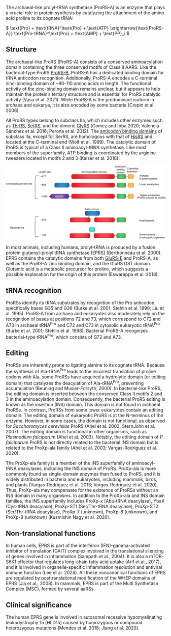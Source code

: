 
The archaeal-like prolyl-tRNA synthetase (ProRS-A) is an enzyme that plays a crucial role in protein synthesis by catalyzing the attachment of the amino acid proline to its cognate tRNA:




$ \text{Pro} + \text{tRNA}^\text{Pro} + \text{ATP} \xrightarrow{\text{ProRS-A}} \text{Pro-tRNA}^\text{Pro} + \text{AMP} + \text{PP}_i  $






## Structure

The archaeal-like ProRS (ProRS-A)  consists of a conserved aminoacylation domain containing the three conserved motifs of Class II AARS. Like the bacterial-type ProRS [ProRS-B](/class2/pro2), ProRS-A has a dedicated binding domain for tRNA anticodon recognition. Additionally, ProRS-A encodes a C-terminal zinc-binding domain of ~80-110 amino acids in length. The functional activity of the zinc-binding domain remains unclear, but it appears to help maintain the protein’s tertiary structure and is essential for ProRS catalytic activity (Vasu et al. 2021). While ProRS-A is the predominant isoform in archaea and eukarya, it is also encoded by some bacteria (Crepin et al. 2006)

All ProRS types belong to subclass IIa, which includes other enzymes such as [ThrRS](/class2/thr), [SerRS](/class2/ser1), and the dimeric [GlyRS](/class2/gly1) (Gomez and Ibba 2020; Valencia-Sánchez et al. 2016; Perona et al. 2012). The [anticodon binding domains](/superfamily/class2/Anticodon_binding_domain_HGPT) of subclass IIa, except for SerRS, are homologous with that of [HisRS](/class2/his) and located at the C-terminal end (Wolf et al. 1999). The catalytic domain of ProRS is typical of a Class II aminoacyl-tRNA synthetase. Like most members of the superfamily, ATP binding is coordinated by the arginine tweezers located in motifs 2 and 3 (Kaiser et al. 2018).



<img src="/fig/ProRS_domain_architectures.png" alt="ProRS domain architecture"/>


In most animals, including humans, prolyl-tRNA is produced by a fusion protein glutamyl-prolyl tRNA synthetase (EPRS) (Berthonneau et al. 2000). 
EPRS contains the catalytic domains from both [GluRS-E](/class1/glu3/) and ProRS-A, as well as the ProRS-A zinc binding domain, and the GluRS GST domain. 
Glutamic acid is a metabolic precursor for proline, which suggests a possible explanation for the origin of this protein (Eswarappa et al. 2018). 



## tRNA recognition

ProRSs identify its tRNA substrates by recognition of the Pro anticodon, specifically bases G35 and G36 (Burke et al. 2001; Stehlin et al. 1998; Liu et al. 1995). ProRS-A from archaea and eukaryotes also moderately rely on the recognition of bases at positions 72 and 73, which correspond to C72 and A73 in archaeal tRNA<sup>Pro</sup> and C72 and C73 in cytosolic eukaryotic tRNA<sup>Pro</sup> (Burke et al. 2001; Stehlin et al. 1998). Bacterial ProRS-A recognizes bacterial-type tRNA<sup>Pro</sup>, which consists of G72 and A73. 


## Editing

ProRSs are inherently prone to ligating alanine to its cognate tRNA. Because the synthesis of Ala-tRNA<sup>Pro</sup> leads to the incorrect translation of proline codons with Ala, some ProRSs have acquired a hydrolytic domain (or editing domain) that catalyzes the deacylation of Ala-tRNA<sup>Pro</sup>, preventing accumulation (Beuning and Musier-Forsyth, 2000). In bacterial-like ProRS, the editing domain is inserted between the conserved Class II motifs 2 and 3 in the aminoacylation domain. Consequently, the bacterial ProRS editing is known as the insertion (INS) domain. This domain is not found in archaeal ProRSs. In contrast, ProRSs from some lower eukaryotes contain an editing domain. The editing domain of eukaryotic ProRS is at the N-terminus of the enzyme. However, in some cases, the domain is not functional, as observed for *Saccharomyces cerevisiae* ProRS (Ahel et al. 2003; SternJohn et al. 2007). The editing domain is functional in other organisms, such as *Plasmodium falciparum* (Ahel et al. 2003). Notably, the editing domain of *P. falciparum* ProRS is not directly related to the bacterial INS domain but is related to the ProXp-ala family (Ahel et al. 2003; Vargas-Rodriguez et al. 2020).

The ProXp-ala family is a member of the INS superfamily of aminoacyl-tRNA deacylases, including the INS domain of ProRS. ProXp-ala is more commonly found as single-domain enzymes than fused to ProRS, and it is widely distributed in bacteria and eukaryotes, including mammals, birds, and plants (Vargas-Rodriguez et al. 2013; Vargas-Rodriguez et al. 2020). Thus, ProXp-ala may compensate for the existence of ProRSs without an INS domain in many organisms. In addition to the ProXp-ala and INS domain families, the INS superfamily includes ProXp-x (Abu-tRNA deacylase), YbaK (Cys-tRNA deacylase), ProXp-ST1 (Ser/Thr-tRNA deacylase), ProXp-ST2 (Ser/Thr-tRNA deacylase), ProXp-7 (unknown), ProXp-8 (unknown), and ProXp-9 (unknown) (Kuzmishin Nagy et al. 2020). 


## Non-translational functions

In human cells, EPRS is part of the interferon (IFN)-gamma-activated inhibitor of translation (GAIT) complex involved in the translational silencing of genes involved in inflammation (Sampath et al., 2004). It is also a mTOR-S6K1 effector that regulates long-chain fatty acid uptake (Arif et al., 2017), and it is involved in organelle-specific inflammation resolution and antiviral immune function (Lee et al. 2024). All these noncanonical functions of EPRS are regulated by posttranslational modification of the WHEP domains of EPRS (Jia et al., 2008). In mammals, EPRS is part of the Multi Synthetase Complex (MSC), formed by several aaRSs.




## Clinical significance

The human EPRS gene is involved in autosomal recessive hypomyelinating leukodystrophy 15 (HLD15) caused by homozygous or compound heterozygous mutations (Mendes et al. 2018; Jiang et al. 2020).


